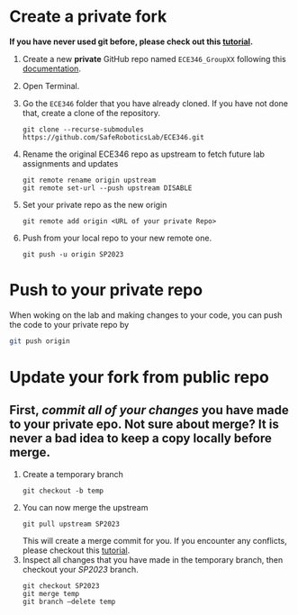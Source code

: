 # Create a private fork

**If you have never used git before, please check out this [tutorial](https://www.atlassian.com/git/tutorials).**

1. Create a new **private** GitHub repo named ```ECE346_GroupXX``` following this [documentation](https://docs.github.com/en/repositories/creating-and-managing-repositories/creating-a-new-repository).

2. Open Terminal.

3. Go the `ECE346` folder that you have already cloned. If you have not done that, create a clone of the repository.
    ```
    git clone --recurse-submodules https://github.com/SafeRoboticsLab/ECE346.git 
    ```

4. Rename the original ECE346 repo as upstream to fetch future lab assignments and updates
    ```
    git remote rename origin upstream
    git remote set-url --push upstream DISABLE
    ```
5. Set your private repo as the new origin
    ```
    git remote add origin <URL of your private Repo>
    ```
4. Push from your local repo to your new remote one.
    ```
    git push -u origin SP2023
    ```
    
# Push to your private repo
When woking on the lab and making changes to your code, you can push the code to your private repo by
```bash
git push origin
```    
# Update your fork from public repo
## First, *commit all of your changes* you have made to your private epo. Not sure about merge? It is never a bad idea to keep a copy locally before merge.

1. Create a temporary branch
    ```
    git checkout -b temp
    ```
2. You can now merge the upstream 
    ```
    git pull upstream SP2023 
    ```
    This will create a merge commit for you. If you encounter any conflicts, please checkout this [tutorial](https://www.atlassian.com/git/tutorials/using-branches/merge-conflicts).
3. Inspect all changes that you have made in the temporary branch, then checkout your *SP2023* branch.
    ```
    git checkout SP2023
    git merge temp
    git branch –delete temp
    ```
    



